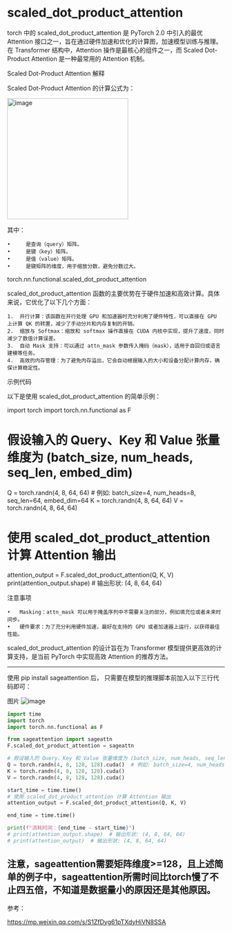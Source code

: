 # scaled_dot_product_attention
torch 中的 scaled_dot_product_attention 是 PyTorch 2.0 中引入的最优 Attention 接口之一，旨在通过硬件加速和优化的计算图，加速模型训练与推理。在 Transformer 结构中，Attention 操作是最核心的组件之一，而 Scaled Dot-Product Attention 是一种最常用的 Attention 机制。

Scaled Dot-Product Attention 解释

Scaled Dot-Product Attention 的计算公式为：

<img width="280" alt="image" src="https://github.com/user-attachments/assets/4bd010a1-1faf-488d-8b76-ef40bf9f099e">


其中：

	•	￼ 是查询（query）矩阵。
	•	￼ 是键（key）矩阵。
	•	￼ 是值（value）矩阵。
	•	￼ 是键矩阵的维度，用于缩放分数，避免分数过大。

torch.nn.functional.scaled_dot_product_attention

scaled_dot_product_attention 函数的主要优势在于硬件加速和高效计算。具体来说，它优化了以下几个方面：

	1.	并行计算：该函数在并行处理 GPU 和加速器时充分利用了硬件特性，可以直接在 GPU 上计算 QK 的转置，减少了手动分片和内存复制的开销。
	2.	缩放与 Softmax：缩放和 softmax 操作直接在 CUDA 内核中实现，提升了速度，同时减少了数值计算误差。
	3.	自动 Mask 支持：可以通过 attn_mask 参数传入掩码（mask），适用于自回归或语言建模等任务。
	4.	高效的内存管理：为了避免内存溢出，它会自动根据输入的大小和设备分配计算内存，确保计算稳定性。

示例代码

以下是使用 scaled_dot_product_attention 的简单示例：

import torch
import torch.nn.functional as F

# 假设输入的 Query、Key 和 Value 张量维度为 (batch_size, num_heads, seq_len, embed_dim)
Q = torch.randn(4, 8, 64, 64)  # 例如: batch_size=4, num_heads=8, seq_len=64, embed_dim=64
K = torch.randn(4, 8, 64, 64)
V = torch.randn(4, 8, 64, 64)

# 使用 scaled_dot_product_attention 计算 Attention 输出
attention_output = F.scaled_dot_product_attention(Q, K, V)
print(attention_output.shape)  # 输出形状: (4, 8, 64, 64)

注意事项

	•	Masking：attn_mask 可以用于掩盖序列中不需要关注的部分，例如填充位或者未来时间步。
	•	硬件要求：为了充分利用硬件加速，最好在支持的 GPU 或者加速器上运行，以获得最佳性能。

scaled_dot_product_attention 的设计旨在为 Transformer 模型提供更高效的计算支持，是当前 PyTorch 中实现高效 Attention 的推荐方法。

---

使用 pip install sageattention 后，
只需要在模型的推理脚本前加入以下三行代码即可：

图片
![image](https://github.com/user-attachments/assets/1b85c0c2-2ab4-4fd5-aaf6-34872e787fb5)

``` python
import time
import torch
import torch.nn.functional as F

from sageattention import sageattn
F.scaled_dot_product_attention = sageattn

# 假设输入的 Query、Key 和 Value 张量维度为 (batch_size, num_heads, seq_len, embed_dim)
Q = torch.randn(4, 8, 128, 128).cuda()  # 例如: batch_size=4, num_heads=8, seq_len=64, embed_dim=64
K = torch.randn(4, 8, 128, 128).cuda()
V = torch.randn(4, 8, 128, 128).cuda()

start_time = time.time()
# 使用 scaled_dot_product_attention 计算 Attention 输出
attention_output = F.scaled_dot_product_attention(Q, K, V)

end_time = time.time()

print(f"消耗时间：{end_time - start_time}")
# print(attention_output.shape)  # 输出形状: (4, 8, 64, 64)
# print(attention_output)  # 输出形状: (4, 8, 64, 64)
```
注意，sageattention需要矩阵维度>=128，且上述简单的例子中，sageattention所需时间比torch慢了不止四五倍，不知道是数据量小的原因还是其他原因。
---

参考：

https://mp.weixin.qq.com/s/S1ZfDyg61pTXdyHiVN8SSA
